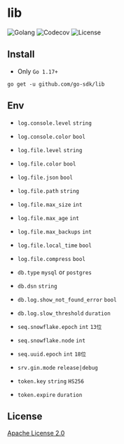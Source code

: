 # lib

![Golang](https://img.shields.io/github/workflow/status/go-sdk/lib/Golang/dev?style=for-the-badge)
![Codecov](https://img.shields.io/codecov/c/github/go-sdk/lib/dev?style=for-the-badge&token=QJ7tka53iP)
![License](https://img.shields.io/badge/license-Apache%20License%202.0-blue?style=for-the-badge)

## Install

- Only `Go 1.17+`

```shell
go get -u github.com/go-sdk/lib
```

## Env

- `log.console.level` `string`
- `log.console.color` `bool`

- `log.file.level` `string`
- `log.file.color` `bool`
- `log.file.json` `bool`
- `log.file.path` `string`
- `log.file.max_size` `int`
- `log.file.max_age` `int`
- `log.file.max_backups` `int`
- `log.file.local_time` `bool`
- `log.file.compress` `bool`

- `db.type` `mysql` or `postgres`
- `db.dsn` `string`
- `db.log.show_not_found_error` `bool`
- `db.log.slow_threshold` `duration`

- `seq.snowflake.epoch` `int` `13位`
- `seq.snowflake.node` `int`
- `seq.uuid.epoch` `int` `18位`

- `srv.gin.mode` `release|debug`

- `token.key` `string` `HS256`
- `token.expire` `duration`

## License

[Apache License 2.0](./LICENSE)
